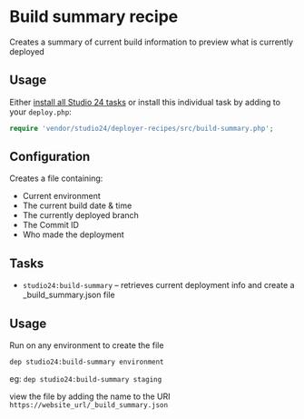 # Build summary recipe

Creates a summary of current build information to preview what is currently deployed

## Usage

Either [install all Studio 24 tasks](../README.md#installation) or install this individual task by adding to your `deploy.php`:

```php
require 'vendor/studio24/deployer-recipes/src/build-summary.php';
```

## Configuration
Creates a file containing:
* Current environment
* The current build date & time
* The currently deployed branch
* The Commit ID
* Who made the deployment

## Tasks

- `studio24:build-summary` – retrieves current deployment info and create a _build_summary.json file

## Usage

Run on any environment to create the file   

```dep studio24:build-summary environment```  

eg:
```dep studio24:build-summary staging```  
  
view the file by adding the name to the URI  
```https://website_url/_build_summary.json```





